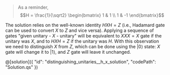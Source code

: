 > As a reminder, $$H = \frac{1}{\sqrt2} \begin{bmatrix} 1 & 1 \\ 1 & -1 \end{bmatrix}$$

The solution relies on the well-known identity $HXH = Z$ (i.e., Hadamard gate can be used to convert $X$ to $Z$ and vice versa). Applying a sequence of gates "given unitary - $X$ - unitary" will be equivalent to $XXX = X$ gate if the unitary was $X$, and to $HXH = Z$ if the unitary was $H$. With this observation we need to distinguish $X$ from $Z$, which can be done using the $|0\rangle$ state: $X$ gate will change it to $|1\rangle$, and $Z$ gate will leave it unchanged.

@[solution]({
    "id": "distinguishing_unitaries__h_x_solution",
    "codePath": "Solution.qs"
})
